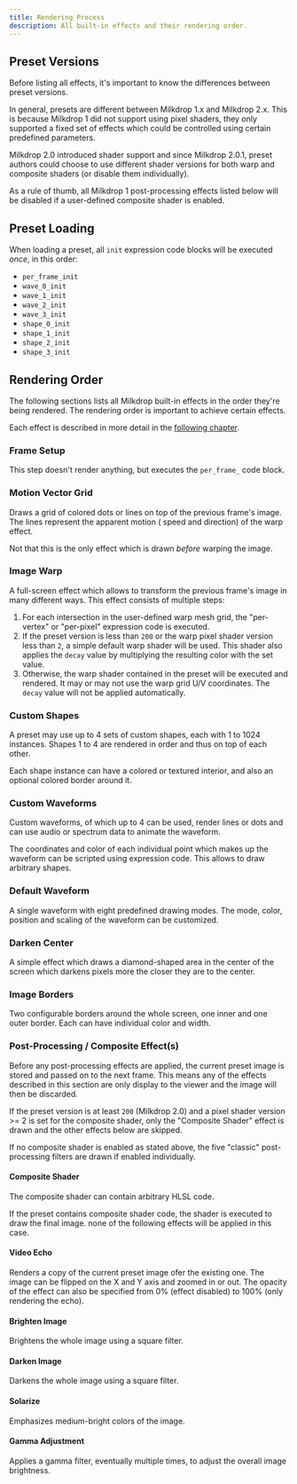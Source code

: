 ```yaml
---
title: Rendering Process
description: All built-in effects and their rendering order.
---
```


## Preset Versions

Before listing all effects, it's important to know the differences between preset versions.

In general, presets are different between Milkdrop 1.x and Milkdrop 2.x. This is because Milkdrop 1 did not support
using pixel shaders, they only supported a fixed set of effects which could be controlled using certain predefined
parameters.

Milkdrop 2.0 introduced shader support and since Milkdrop 2.0.1, preset authors could choose to use different shader
versions for both warp and composite shaders (or disable them individually).

As a rule of thumb, all Milkdrop 1 post-processing effects listed below will be disabled if a user-defined composite
shader is enabled.

## Preset Loading

When loading a preset, all `init` expression code blocks will be executed _once_, in this order:

- `per_frame_init`
- `wave_0_init`
- `wave_1_init`
- `wave_2_init`
- `wave_3_init`
- `shape_0_init`
- `shape_1_init`
- `shape_2_init`
- `shape_3_init`

## Rendering Order

The following sections lists all Milkdrop built-in effects in the order they're being rendered. The rendering order is
important to achieve certain effects.

Each effect is described in more detail in the [following chapter](effects).

### Frame Setup

This step doesn't render anything, but executes the `per_frame_` code block.

### Motion Vector Grid

Draws a grid of colored dots or lines on top of the previous frame's image. The lines represent the apparent motion (
speed and direction) of the warp effect.

Not that this is the only effect which is drawn _before_ warping the image.

### Image Warp

A full-screen effect which allows to transform the previous frame's image in many different ways. This effect consists
of multiple steps:

1. For each intersection in the user-defined warp mesh grid, the "per-vertex" or "per-pixel" expression code is
   executed.
2. If the preset version is less than `200` or the warp pixel shader version less than `2`, a simple default warp shader
   will be used. This shader also applies the `decay` value by multiplying the resulting color with the set value.
3. Otherwise, the warp shader contained in the preset will be executed and rendered. It may or may not use the warp grid
   U/V coordinates. The `decay` value will not be applied automatically.

### Custom Shapes

A preset may use up to 4 sets of custom shapes, each with 1 to 1024 instances. Shapes 1 to 4 are rendered in order and
thus on top of each other.

Each shape instance can have a colored or textured interior, and also an optional colored border around it.

### Custom Waveforms

Custom waveforms, of which up to 4 can be used, render lines or dots and can use audio or spectrum data to animate the
waveform.

The coordinates and color of each individual point which makes up the waveform can be scripted using expression code.
This allows to draw arbitrary shapes.

### Default Waveform

A single waveform with eight predefined drawing modes. The mode, color, position and scaling of the waveform can be
customized.

### Darken Center

A simple effect which draws a diamond-shaped area in the center of the screen which darkens pixels more the closer they
are to the center.

### Image Borders

Two configurable borders around the whole screen, one inner and one outer border. Each can have individual color and
width.

### Post-Processing / Composite Effect(s)

Before any post-processing effects are applied, the current preset image is stored and passed on to the next frame. This
means any of the effects described in this section are only display to the viewer and the image will then be discarded.

If the preset version is at least `200` (Milkdrop 2.0) and a pixel shader version >= 2 is set for the composite shader,
only the "Composite Shader" effect is drawn and the other effects below are skipped.

If no composite shader is enabled as stated above, the five "classic" post-processing filters are drawn if enabled
individually.

#### Composite Shader

The composite shader can contain arbitrary HLSL code.

If the preset contains composite shader code, the shader is executed to draw the final image. none of the following
effects will be applied in this case.

#### Video Echo

Renders a copy of the current preset image ofer the existing one. The image can be flipped on the X and Y axis and
zoomed in or out. The opacity of the effect can also be specified from 0% (effect disabled) to 100% (only rendering the
echo).

#### Brighten Image

Brightens the whole image using a square filter.

#### Darken Image

Darkens the whole image using a square filter.

#### Solarize

Emphasizes medium-bright colors of the image.

#### Gamma Adjustment

Applies a gamma filter, eventually multiple times, to adjust the overall image brightness.
